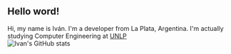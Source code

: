 ## Hello word!
Hi, my name is Iván. I'm a developer from La Plata, Argentina. I'm actually studying Computer Engineering at [UNLP][unlp]
<br/>
![Ivan's GitHub stats](https://github-readme-stats.vercel.app/api?username=ivanpolanis)

[unlp]: https://www.ing.unlp.edu.ar

<!--
**ivanpolanis/ivanpolanis** is a ✨ _special_ ✨ repository because its `README.md` (this file) appears on your GitHub profile.

Here are some ideas to get you started:

- 🔭 I’m currently working on ...
- 🌱 I’m currently learning ...
- 👯 I’m looking to collaborate on ...
- 🤔 I’m looking for help with ...
- 💬 Ask me about ...
- 📫 How to reach me: ...
- 😄 Pronouns: ...
- ⚡ Fun fact: ...
-->

